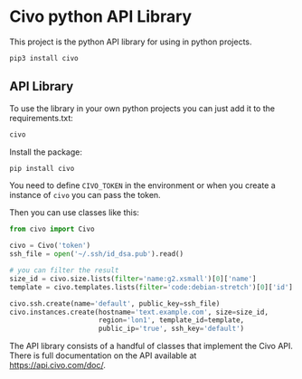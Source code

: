 # Civo python API Library

This project is the python API library for using in python projects.


```sh
pip3 install civo
```

## API Library

To use the library in your own python projects you can just add it to the requirements.txt:

```python
civo
```

Install the package:

```sh
pip install civo
```

You need to define `CIVO_TOKEN` in the environment or when you create a instance of `civo` you can pass the token.

Then you can use classes like this:

```python
from civo import Civo

civo = Civo('token')
ssh_file = open('~/.ssh/id_dsa.pub').read()

# you can filter the result
size_id = civo.size.lists(filter='name:g2.xsmall')[0]['name']
template = civo.templates.lists(filter='code:debian-stretch')[0]['id']

civo.ssh.create(name='default', public_key=ssh_file)
civo.instances.create(hostname='text.example.com', size=size_id, 
                      region='lon1', template_id=template,
                      public_ip='true', ssh_key='default')
```

The API library consists of a handful of classes that implement the Civo API. There is full documentation on the API available at https://api.civo.com/doc/.